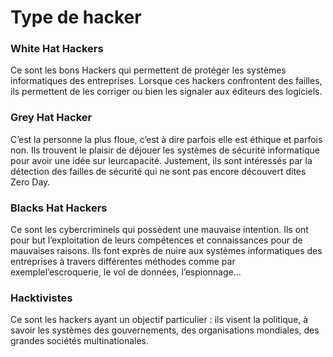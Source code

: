 # Type de hacker

### White Hat Hackers
Ce sont les bons Hackers qui permettent de protéger les systèmes informatiques des entreprises. Lorsque ces hackers confrontent des failles, ils permettent de les corriger ou bien les signaler aux éditeurs des logiciels.

### Grey Hat Hacker
C’est la personne la plus floue, c’est à dire parfois elle est éthique et parfois non. Ils trouvent le plaisir de déjouer les systèmes de sécurité informatique pour avoir une idée sur leurcapacité. Justement, ils sont intéressés par la détection des failles de sécurité qui ne sont pas encore découvert dites Zero Day.

### Blacks Hat Hackers
Ce sont les cybercriminels qui possèdent une mauvaise intention. Ils ont pour but l’exploitation de leurs compétences et connaissances pour de mauvaises raisons. Ils font exprès de nuire aux systèmes informatiques des entreprises à travers différentes méthodes comme par exemplel’escroquerie, le vol de données, l’espionnage… 

### Hacktivistes
Ce sont les hackers ayant un objectif particulier : ils visent la politique, à savoir les systèmes des gouvernements, des organisations mondiales, des grandes sociétés multinationales.

